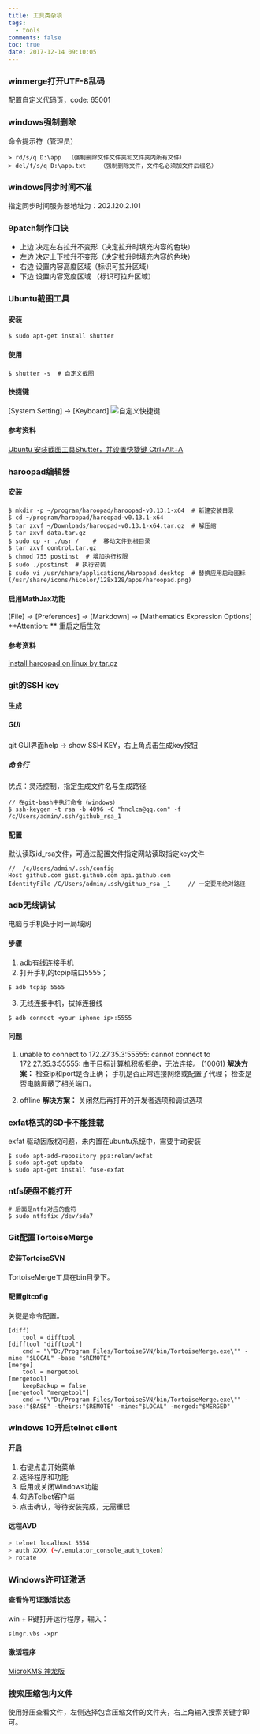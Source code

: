```yaml
---
title: 工具类杂项
tags:
  - tools
comments: false
toc: true
date: 2017-12-14 09:10:05
---
```


### winmerge打开UTF-8乱码
配置自定义代码页，code: 65001

### windows强制删除
命令提示符（管理员）
```
> rd/s/q D:\app  （强制删除文件文件夹和文件夹内所有文件）
> del/f/s/q D:\app.txt    （强制删除文件，文件名必须加文件后缀名）
```

### windows同步时间不准
指定同步时间服务器地址为：202.120.2.101

<!-- more -->

### 9patch制作口诀
*	上边 决定左右拉升不变形（决定拉升时填充内容的色块）
*   左边 决定上下拉升不变形（决定拉升时填充内容的色块）
*   右边 设置内容高度区域（标识可拉升区域）
*   下边 设置内容宽度区域 （标识可拉升区域）

### Ubuntu截图工具
#### 安装
```
$ sudo apt-get install shutter
```

#### 使用
```
$ shutter -s  # 自定义截图
```

#### 快捷键
[System Setting] -> [Keyboard]
![自定义快捷键](/assets/images/2017/12/shutter_shortcuts.png)

#### 参考资料
[Ubuntu 安装截图工具Shutter，并设置快捷键 Ctrl+Alt+A](http://www.linuxidc.com/Linux/2015-07/119753.htm)

### haroopad编辑器
#### 安装
```
$ mkdir -p ~/program/haroopad/haroopad-v0.13.1-x64  # 新建安装目录
$ cd ~/program/haroopad/haroopad-v0.13.1-x64
$ tar zxvf ~/Downloads/haroopad-v0.13.1-x64.tar.gz  # 解压缩
$ tar zxvf data.tar.gz
$ sudo cp -r ./usr /    #  移动文件到根目录
$ tar zxvf control.tar.gz
$ chmod 755 postinst  # 增加执行权限
$ sudo ./postinst  # 执行安装
$ sudo vi /usr/share/applications/Haroopad.desktop  # 替换应用启动图标(/usr/share/icons/hicolor/128x128/apps/haroopad.png)
```

#### 启用MathJax功能
[File] -> [Preferences] -> [Markdown] -> [Mathematics Expression Options]
**Attention: ** 重启之后生效

#### 参考资料
[install haroopad on linux by tar.gz](http://www.jianshu.com/p/dba9acabf0a7)

### git的SSH key
#### 生成
##### GUI
git GUI界面help -> show SSH KEY，右上角点击生成key按钮

##### 命令行
优点：灵活控制，指定生成文件名与生成路径
```
// 在git-bash中执行命令（windows）
$ ssh-keygen -t rsa -b 4096 -C "hnclca@qq.com" -f /c/Users/admin/.ssh/github_rsa_1
```

#### 配置
默认读取id_rsa文件，可通过配置文件指定网站读取指定key文件
```
//  /c/Users/admin/.ssh/config
Host github.com gist.github.com api.github.com
IdentityFile /C/Users/admin/.ssh/github_rsa _1     // 一定要用绝对路径
```

### adb无线调试
电脑与手机处于同一局域网

#### 步骤
1.  adb有线连接手机
2.  打开手机的tcpip端口5555；
```
$ adb tcpip 5555
```

3.  无线连接手机，拔掉连接线
```
$ adb connect <your iphone ip>:5555
```

#### 问题
1.	unable to connect to 172.27.35.3:55555: cannot connect to 172.27.35.3:55555: 由于目标计算机积极拒绝，无法连接。 (10061)
**解决方案：**
检查ip和port是否正确；
手机是否正常连接网络或配置了代理；
检查是否电脑屏蔽了相关端口。

2.	offline
**解决方案：**
关闭然后再打开的开发者选项和调试选项

### exfat格式的SD卡不能挂载
exfat 驱动因版权问题，未内置在ubuntu系统中，需要手动安装
```
$ sudo apt-add-repository ppa:relan/exfat
$ sudo apt-get update
$ sudo apt-get install fuse-exfat
```

### ntfs硬盘不能打开
```
# 后面是ntfs对应的盘符
$ sudo ntfsfix /dev/sda7
```

### Git配置TortoiseMerge
#### 安装TortoiseSVN
TortoiseMerge工具在bin目录下。

#### 配置gitcofig
关键是命令配置。
```
[diff]
    tool = difftool
[difftool "difftool"]
    cmd = "\"D:/Program Files/TortoiseSVN/bin/TortoiseMerge.exe\"" -mine "$LOCAL" -base "$REMOTE"
[merge]
    tool = mergetool
[mergetool]
    keepBackup = false
[mergetool "mergetool"]
    cmd = "\"D:/Program Files/TortoiseSVN/bin/TortoiseMerge.exe\"" -base:"$BASE" -theirs:"$REMOTE" -mine:"$LOCAL" -merged:"$MERGED"
```

### windows 10开启telnet client
#### 开启
1. 右键点击开始菜单
2. 选择程序和功能
3. 启用或关闭Windows功能
4. 勾选Telbet客户端
5. 点击确认，等待安装完成，无需重启

#### 远程AVD
``` bash
> telnet localhost 5554
> auth XXXX (~/.emulator_console_auth_token)
> rotate
```

### Windows许可证激活
#### 查看许可证激活状态
win + R键打开运行程序，输入：
```
slmgr.vbs -xpr
```

#### 激活程序
[MicroKMS 神龙版](http://www.yishimei.cn/network/319.html)


### 搜索压缩包内文件
使用好压查看文件，左侧选择包含压缩文件的文件夹，右上角输入搜索关键字即可。